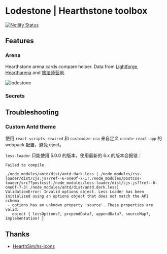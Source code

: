 # Lodestone | Hearthstone toolbox

[![Netlify Status](https://api.netlify.com/api/v1/badges/b9df4c78-4791-48a1-bf35-6d389a1d0ef4/deploy-status)](https://app.netlify.com/sites/lodestone/deploys)

## Features

### Arena

Hearthstone arena cards compare helper. Data from [Lightforge](http://thelightforge.com/TierList), [Heartharena](https://www.heartharena.com/) and [旅法师营地](https://www.iyingdi.com/web/tools/hearthstone/arenaScore).

![lodestone](https://user-images.githubusercontent.com/12998118/46520549-fed47000-c8ae-11e8-9595-c1570d2eaed2.gif)

### Secrets

## Troubleshooting

### Custom Antd theme

使用 `react-scripts-rewired` 和 `customize-cra` 来自定义 `create-react-app` 的 webpack 配置，避免 eject。

`less-loader` 只能使用 5.0.0 的版本，使用最新的 6.x 的版本会报错：

```
Failed to compile.

./node_modules/antd/dist/antd.dark.less (./node_modules/css-loader/dist/cjs.js??ref--6-oneOf-7-1!./node_modules/postcss-loader/src??postcss!./node_modules/less-loader/dist/cjs.js??ref--6-oneOf-7-3!./node_modules/antd/dist/antd.dark.less)
ValidationError: Invalid options object. Less Loader has been initialized using an options object that does not match the API schema.
 - options has an unknown property 'source'. These properties are valid:
   object { lessOptions?, prependData?, appendData?, sourceMap?, implementation? }
```

## Thanks

- [HearthSim/hs-icons](https://github.com/HearthSim/hs-icons)
